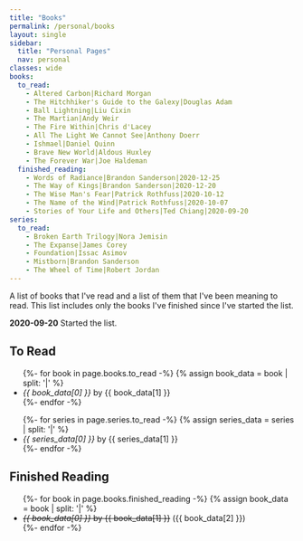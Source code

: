 ```yaml
---
title: "Books"
permalink: /personal/books
layout: single
sidebar:
  title: "Personal Pages"
  nav: personal
classes: wide
books:
  to_read:
    - Altered Carbon|Richard Morgan
    - The Hitchhiker's Guide to the Galexy|Douglas Adam
    - Ball Lightning|Liu Cixin
    - The Martian|Andy Weir
    - The Fire Within|Chris d'Lacey
    - All The Light We Cannot See|Anthony Doerr
    - Ishmael|Daniel Quinn
    - Brave New World|Aldous Huxley
    - The Forever War|Joe Haldeman
  finished_reading:
    - Words of Radiance|Brandon Sanderson|2020-12-25
    - The Way of Kings|Brandon Sanderson|2020-12-20
    - The Wise Man's Fear|Patrick Rothfuss|2020-10-12
    - The Name of the Wind|Patrick Rothfuss|2020-10-07
    - Stories of Your Life and Others|Ted Chiang|2020-09-20
series:
  to_read:
    - Broken Earth Trilogy|Nora Jemisin
    - The Expanse|James Corey
    - Foundation|Issac Asimov
    - Mistborn|Brandon Sanderson
    - The Wheel of Time|Robert Jordan
---
```



A list of books that I've read and a list of them that I've been meaning to read.
This list includes only the books I've finished since I've started the list.

**2020-09-20** Started the list.

## To Read
<ul>
  {%- for book in page.books.to_read -%}
    {% assign book_data = book | split: '|' %}
    <li><i>{{ book_data[0] }}</i> by {{ book_data[1] }}</li>
  {%- endfor -%}
</ul><ul>
  {%- for series in page.series.to_read -%}
    {% assign series_data = series | split: '|' %}
    <li><i>{{ series_data[0] }}</i> by {{ series_data[1] }}</li>
  {%- endfor -%}
</ul>

## Finished Reading
<ul>
  {%- for book in page.books.finished_reading -%}
    {% assign book_data = book | split: '|' %}
    <li><s><i>{{ book_data[0] }}</i> by {{ book_data[1] }}</s> ({{ book_data[2] }})</li>
  {%- endfor -%}
</ul>
